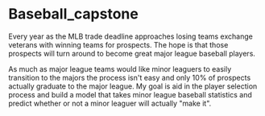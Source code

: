 # Baseball_capstone

Every year as the MLB trade deadline approaches losing teams exchange veterans with winning teams for prospects. The hope is that those prospects will turn around to become great major league baseball players. 

As much as major league teams would like minor leaguers to easily transition to the majors the process isn't easy and only 10% of prospects actually graduate to the major league. My goal is aid in the player selection process and build a model that takes minor league baseball statistics and predict whether or not a minor leaguer will actually "make it".

